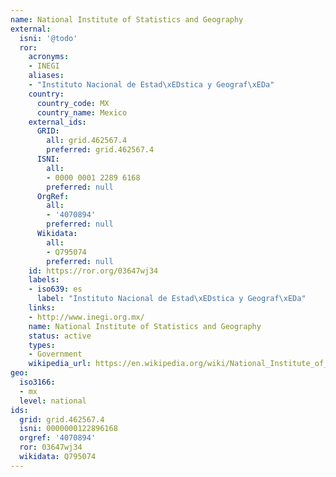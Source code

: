 ```yaml
---
name: National Institute of Statistics and Geography
external:
  isni: '@todo'
  ror:
    acronyms:
    - INEGI
    aliases:
    - "Instituto Nacional de Estad\xEDstica y Geograf\xEDa"
    country:
      country_code: MX
      country_name: Mexico
    external_ids:
      GRID:
        all: grid.462567.4
        preferred: grid.462567.4
      ISNI:
        all:
        - 0000 0001 2289 6168
        preferred: null
      OrgRef:
        all:
        - '4070894'
        preferred: null
      Wikidata:
        all:
        - Q795074
        preferred: null
    id: https://ror.org/03647wj34
    labels:
    - iso639: es
      label: "Instituto Nacional de Estad\xEDstica y Geograf\xEDa"
    links:
    - http://www.inegi.org.mx/
    name: National Institute of Statistics and Geography
    status: active
    types:
    - Government
    wikipedia_url: https://en.wikipedia.org/wiki/National_Institute_of_Statistics_and_Geography_(Mexico)
geo:
  iso3166:
  - mx
  level: national
ids:
  grid: grid.462567.4
  isni: 0000000122896168
  orgref: '4070894'
  ror: 03647wj34
  wikidata: Q795074
---
```

